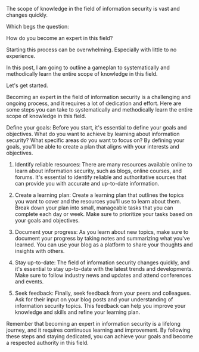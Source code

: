 ---
---

The scope of knowledge in the field of information security is vast and changes quickly. 

Which begs the question: 

How do you become an expert in this field? 

Starting this process can be overwhelming. Especially with little to no experience. 

In this post, I am going to outline a gameplan to systematically and methodically learn the entire scope of knowledge in this field.

Let's get started.

Becoming an expert in the field of information security is a challenging and ongoing process, and it requires a lot of dedication and effort. Here are some steps you can take to systematically and methodically learn the entire scope of knowledge in this field.

Define your goals: Before you start, it's essential to define your goals and objectives. What do you want to achieve by learning about information security? What specific areas do you want to focus on? By defining your goals, you'll be able to create a plan that aligns with your interests and objectives.

1. Identify reliable resources: There are many resources available online to learn about information security, such as blogs, online courses, and forums. It's essential to identify reliable and authoritative sources that can provide you with accurate and up-to-date information.

2. Create a learning plan: Create a learning plan that outlines the topics you want to cover and the resources you'll use to learn about them. Break down your plan into small, manageable tasks that you can complete each day or week. Make sure to prioritize your tasks based on your goals and objectives.

3. Document your progress: As you learn about new topics, make sure to document your progress by taking notes and summarizing what you've learned. You can use your blog as a platform to share your thoughts and insights with others.

4. Stay up-to-date: The field of information security changes quickly, and it's essential to stay up-to-date with the latest trends and developments. Make sure to follow industry news and updates and attend conferences and events.

5. Seek feedback: Finally, seek feedback from your peers and colleagues. Ask for their input on your blog posts and your understanding of information security topics. This feedback can help you improve your knowledge and skills and refine your learning plan.

Remember that becoming an expert in information security is a lifelong journey, and it requires continuous learning and improvement. By following these steps and staying dedicated, you can achieve your goals and become a respected authority in this field.
